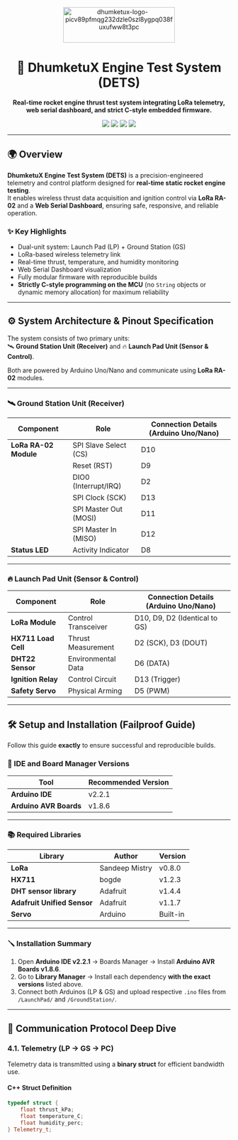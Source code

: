 <p align="center">
  <img width="252" height="80" alt="dhumketux-logo-picv89pfmqg232dzle0szl8ygpq038fuxufww8t3pc" src="https://github.com/user-attachments/assets/447263ab-24ea-4f26-ab0a-907d59a87e52" />
</p>

<h1 align="center">🚀 DhumketuX Engine Test System (DETS)</h1>

<p align="center">
  <b>Real-time rocket engine thrust test system integrating LoRa telemetry, web serial dashboard, and strict C-style embedded firmware.</b>
</p>

<p align="center">
  <img src="https://img.shields.io/badge/Microcontroller-Arduino%20Uno-blue?logo=arduino" />
  <img src="https://img.shields.io/badge/Wireless-LoRa%20RA--02-brightgreen?logo=wifi" />
  <img src="https://img.shields.io/badge/UI-Web%20Serial%20Dashboard-orange?logo=googlechrome" />
  <img src="https://img.shields.io/badge/License-MIT-lightgrey?logo=open-source-initiative" />
</p>

---

## 🌍 Overview

**DhumketuX Engine Test System (DETS)** is a precision-engineered telemetry and control platform designed for **real-time static rocket engine testing**.  
It enables wireless thrust data acquisition and ignition control via **LoRa RA-02** and a **Web Serial Dashboard**, ensuring safe, responsive, and reliable operation.

### ✨ Key Highlights
- Dual-unit system: Launch Pad (LP) + Ground Station (GS)
- LoRa-based wireless telemetry link
- Real-time thrust, temperature, and humidity monitoring
- Web Serial Dashboard visualization
- Fully modular firmware with reproducible builds
- **Strictly C-style programming on the MCU** (no `String` objects or dynamic memory allocation) for maximum reliability

---

## ⚙️ System Architecture & Pinout Specification

The system consists of two primary units:  
🛰️ **Ground Station Unit (Receiver)** and 🔥 **Launch Pad Unit (Sensor & Control)**.

Both are powered by Arduino Uno/Nano and communicate using **LoRa RA-02** modules.

---

### 🛰️ Ground Station Unit (Receiver)

| Component        | Role              | Connection Details (Arduino Uno/Nano) |
|------------------|-------------------|---------------------------------------|
| **LoRa RA-02 Module** | SPI Slave Select (CS) | D10 |
|                  | Reset (RST)        | D9  |
|                  | DIO0 (Interrupt/IRQ) | D2 |
|                  | SPI Clock (SCK)    | D13 |
|                  | SPI Master Out (MOSI) | D11 |
|                  | SPI Master In (MISO) | D12 |
| **Status LED**   | Activity Indicator | D8  |

---

### 🔥 Launch Pad Unit (Sensor & Control)

| Component        | Role                   | Connection Details (Arduino Uno/Nano) |
|------------------|------------------------|---------------------------------------|
| **LoRa Module**  | Control Transceiver    | D10, D9, D2 (Identical to GS) |
| **HX711 Load Cell** | Thrust Measurement   | D2 (SCK), D3 (DOUT) |
| **DHT22 Sensor** | Environmental Data     | D6 (DATA) |
| **Ignition Relay** | Control Circuit       | D13 (Trigger) |
| **Safety Servo** | Physical Arming        | D5 (PWM) |

---

## 🛠️ Setup and Installation (Failproof Guide)

Follow this guide **exactly** to ensure successful and reproducible builds.

### 🧩 IDE and Board Manager Versions

| Tool | Recommended Version |
|------|----------------------|
| **Arduino IDE** | v2.2.1 |
| **Arduino AVR Boards** | v1.8.6 |

---

### 📚 Required Libraries

| Library | Author | Version |
|----------|--------|----------|
| **LoRa** | Sandeep Mistry | v0.8.0 |
| **HX711** | bogde | v1.2.3 |
| **DHT sensor library** | Adafruit | v1.4.4 |
| **Adafruit Unified Sensor** | Adafruit | v1.1.7 |
| **Servo** | Arduino | Built-in |

---

### 🪛 Installation Summary

1. Open **Arduino IDE v2.2.1** → Boards Manager → Install **Arduino AVR Boards v1.8.6**.  
2. Go to **Library Manager** → Install each dependency **with the exact versions** listed above.  
3. Connect both Arduinos (LP & GS) and upload respective `.ino` files from `/LaunchPad/` and `/GroundStation/`.

---

## 📡 Communication Protocol Deep Dive

### 4.1. Telemetry (LP → GS → PC)

Telemetry data is transmitted using a **binary struct** for efficient bandwidth use.

#### C++ Struct Definition
```cpp
typedef struct {
    float thrust_kPa;
    float temperature_C;
    float humidity_perc;
} Telemetry_t;
